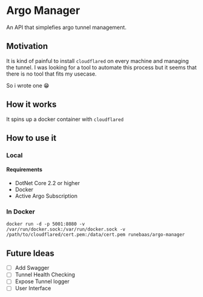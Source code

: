 # Argo Manager

An API that simplefies argo tunnel management.

## Motivation

It is kind of painful to install `cloudflared` on every machine and managing the tunnel.
I was looking for a tool to automate this process but it seems that there is no tool that fits my usecase.

So i wrote one 😁

## How it works

It spins up a docker container with `cloudflared`

## How to use it

### Local

#### Requirements

* DotNet Core 2.2 or higher
* Docker
* Active Argo Subscription

### In Docker

`docker run -d -p 5001:8080 -v /var/run/docker.sock:/var/run/docker.sock -v /path/to/cloudflared/cert.pem:/data/cert.pem runebaas/argo-manager`

## Future Ideas

* [ ] Add Swagger
* [ ] Tunnel Health Checking
* [ ] Expose Tunnel logger
* [ ] User Interface